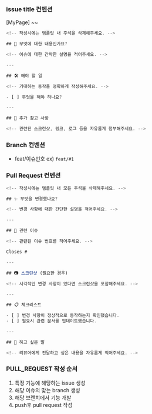 ### issue title 컨벤션

[MyPage] ~~

```jsx
<!-- 작성시에는 템플릿 내 주석을 삭제해주세요. -->

## 🤔 무엇에 대한 내용인가요?

<!-- 이슈에 대한 간략한 설명을 적어주세요. -->

---

## 🛠️ 해야 할 일

<!-- 기대하는 동작을 명확하게 작성해주세요. -->

- [ ] 무엇을 해야 하나요?

---

## 📎 추가 참고 사항

<!-- 관련된 스크린샷, 링크, 로그 등을 자유롭게 첨부해주세요. -->

```

### Branch 컨벤션

- feat/이슈번호 ex) `feat/#1`

### Pull Request 컨벤션

```jsx
<!-- 작성시에는 템플릿 내 모든 주석을 삭제해주세요. -->

## ✨ 무엇을 변경했나요?

<!-- 변경 사항에 대한 간단한 설명을 적어주세요. -->

---

## 🔗 관련 이슈

<!-- 관련된 이슈 번호를 적어주세요. -->

Closes #

---

## 📷 스크린샷 (필요한 경우)

<!-- 시각적인 변경 사항이 있다면 스크린샷을 포함해주세요. -->

---

## 📋 체크리스트

- [ ] 변경 사항이 정상적으로 동작하는지 확인했습니다.
- [ ] 필요시 관련 문서를 업데이트했습니다.

---

## 💬 하고 싶은 말

<!-- 리뷰어에게 전달하고 싶은 내용을 자유롭게 적어주세요. -->

```

### PULL_REQUEST 작성 순서

1. 특정 기능에 해당하는 issue 생성
2. 해당 이슈의 맞는 branch 생성
3. 해당 브랜치에서 기능 개발
4. push후 pull request 작성
